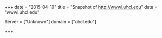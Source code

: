 
+++
date = "2015-04-19"
title = "Snapshot of http://wwwl.uhcl.edu"
data = "wwwl.uhcl.edu"

Server = ["Unknown"]
domain = ["uhcl.edu"]


+++
#
